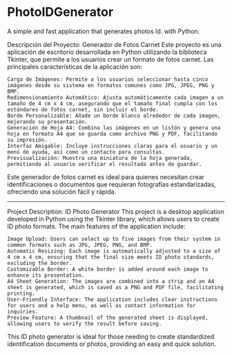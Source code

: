 # PhotoIDGenerator
A simple and fast application that generates photos Id. with Python.


Descripción del Proyecto: Generador de Fotos Carnet
Este proyecto es una aplicación de escritorio desarrollada en Python utilizando la biblioteca Tkinter, que permite a los usuarios crear un formato de fotos carnet. Las principales características de la aplicación son:

    Carga de Imágenes: Permite a los usuarios seleccionar hasta cinco imágenes desde su sistema en formatos comunes como JPG, JPEG, PNG y BMP.
    Redimensionamiento Automático: Ajusta automáticamente cada imagen a un tamaño de 4 cm x 4 cm, asegurando que el tamaño final cumpla con los estándares de fotos carnet, sin incluir el borde.
    Borde Personalizable: Añade un borde blanco alrededor de cada imagen, mejorando su presentación.
    Generación de Hoja A4: Combina las imágenes en un listón y genera una hoja en formato A4 que se guarda como archivo PNG y PDF, facilitando su impresión.
    Interfaz Amigable: Incluye instrucciones claras para el usuario y un menú de ayuda, así como un contacto para consultas.
    Previsualización: Muestra una miniatura de la hoja generada, permitiendo al usuario verificar el resultado antes de guardar.

Este generador de fotos carnet es ideal para quienes necesitan crear identificaciones o documentos que requieran fotografías estandarizadas, ofreciendo una solución fácil y rápida.


----------------------------------------------------------------------------
Project Description: ID Photo Generator
This project is a desktop application developed in Python using the Tkinter library, which allows users to create ID photo formats. The main features of the application include:

    Image Upload: Users can select up to five images from their system in common formats such as JPG, JPEG, PNG, and BMP.
    Automatic Resizing: Each image is automatically adjusted to a size of 4 cm x 4 cm, ensuring that the final size meets ID photo standards, excluding the border.
    Customizable Border: A white border is added around each image to enhance its presentation.
    A4 Sheet Generation: The images are combined into a strip and an A4 sheet is generated, which is saved as a PNG and PDF file, facilitating printing.
    User-Friendly Interface: The application includes clear instructions for users and a help menu, as well as contact information for inquiries.
    Preview Feature: A thumbnail of the generated sheet is displayed, allowing users to verify the result before saving.

This ID photo generator is ideal for those needing to create standardized identification documents or photos, providing an easy and quick solution.
